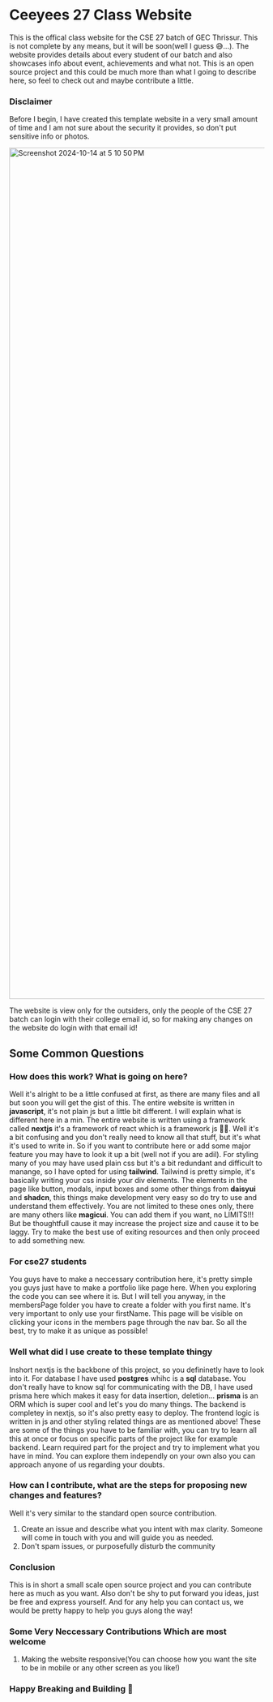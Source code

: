 # Ceeyees 27 Class Website

This is the offical class website for the CSE 27 batch of GEC Thrissur. This is not complete by any means, but it will be soon(well I guess 😅...). The website provides details about every student of our batch and also showcases info about event, achievements and what not. This is an open source project and this could be much more than what I going to describe here, so feel to check out and maybe contribute a little.

### Disclaimer
Before I begin, I have created this template website in a very small amount of time and I am not sure about the security it provides, so don't put sensitive info or photos.

<img width="1680" alt="Screenshot 2024-10-14 at 5 10 50 PM" src="https://github.com/user-attachments/assets/ef3a2b89-3d5a-4cf4-a543-7514530355c1">

The website is view only for the outsiders, only the people of the CSE 27 batch can login with their college email id, so for making any changes on the website do login with that email id!

## Some Common Questions

### How does this work? What is going on here?

Well it's alright to be a little confused at first, as there are many files and all but soon you will get the gist of this. The entire website is written in **javascript**, it's not plain js but a little bit different. I will explain what is different here in a min. The entire website is written using a framework called **nextjs** it's a framework of react which is a framework js 😵‍💫. Well it's a bit confusing and you don't really need to know all that stuff, but it's what it's used to write in. So if you want to contribute here or add some major feature you may have to look it up a bit (well not if you are adil). For styling many of you may have used plain css but it's a bit redundant and difficult to manange, so I have opted for using **tailwind**. Tailwind is pretty simple, it's basically writing your css inside your div elements. The elements in the page like button, modals, input boxes and some other things from **daisyui** and **shadcn**, this things make development very easy so do try to use and understand them effectively. You are not limited to these ones only, there are many others like **magicui**. You can add them if you want, no LIMITS!!! But be thoughtfull cause it may increase the project size and cause it to be laggy. Try to make the best use of exiting resources and then only proceed to add something new.

### For cse27 students

You guys have to make a neccessary contribution here, it's pretty simple you guys just have to make a portfolio like page here. When you exploring the code you can see where it is. But I will tell you anyway, in the membersPage folder you have to create a folder with you first name. It's very important to only use your firstName. This page will be visible on clicking your icons in the members page through the nav bar. So all the best, try to make it as unique as possible!

### Well what did I use create to these template thingy

Inshort nextjs is the backbone of this project, so you defininetly have to look into it. For database I have used **postgres** whihc is a **sql** database. You don't really have to know sql for communicating with the DB, I have used prisma here which makes it easy for data insertion, deletion... **prisma** is an ORM which is super cool and let's you do many things. The backend is completey in nextjs, so it's also pretty easy to deploy. The frontend logic is written in js and other styling related things are as mentioned above! These are some of the things you have to be familiar with, you can try to learn all this at once or focus on specific parts of the project like for example backend. Learn required part for the project and try to implement what you have in mind. You can explore them independly on your own also you can approach anyone of us regarding your doubts.

### How can I contribute, what are the steps for proposing new changes and features?

Well it's very similar to the standard open source contribution.
1. Create an issue and describe what you intent with max clarity. Someone will come in touch with you and will guide you as needed.
2. Don't spam issues, or purposefully disturb the community

### Conclusion

This is in short a small scale open source project and you can contribute here as much as you want. Also don't be shy to put forward you ideas, just be free and express yourself. And for any help you can contact us, we would be pretty happy to help you guys along the way!

### Some Very Neccessary Contributions Which are most welcome

1. Making the website responsive(You can choose how you want the site to be in mobile or any other screen as you like!)

### Happy Breaking and Building 🥳
